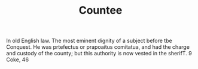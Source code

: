---
title: Countee
letter: C
permalink: "/definitions/bld-countee.html"
body: In old English law. The most eminent dignity of a subject before tbe Conquest.
  He was prtefectus or prapoaitus comitatua, and had the charge and custody of the
  county; but this authority is now vested in the sherifT. 9 Coke, 46
published_at: '2018-07-07'
source: Black's Law Dictionary 2nd Ed (1910)
layout: post
---